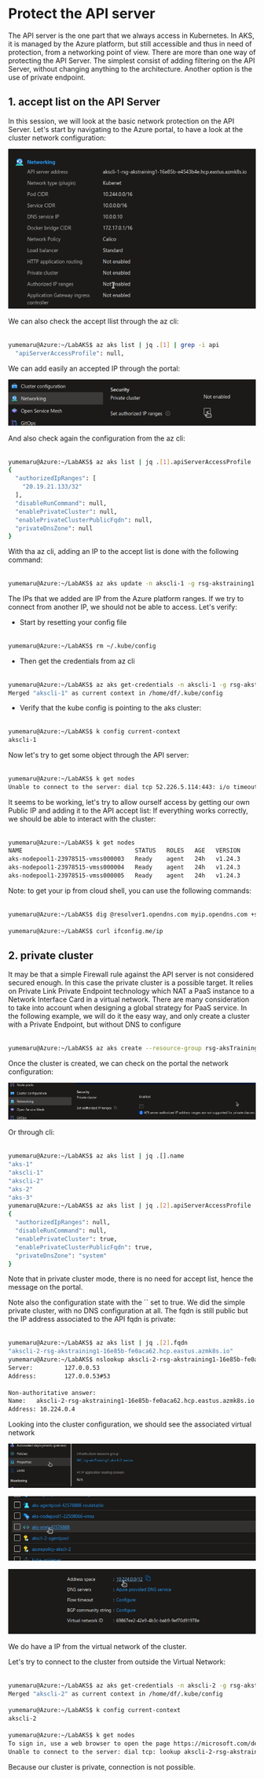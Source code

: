 # Protect the API server 

The API server is the one part that we always access in Kubernetes.
In AKS, it is managed by the Azure platform, but still accessible and thus in need of protection, from a networking point of view.
There are more than one way of protecting the API Server. The simplest consist of adding filtering on the API Server, without changing anything to the architecture.
Another option is the use of private endpoint.
## 1. accept list on the API Server

In this session, we will look at the basic network protection on the API Server.
Let's start by navigating to the Azure portal, to have a look at the cluster network configuration:

![Illustration 1](./Img/protectapiserver001.png) 
  
We can also check the accept llist through the az cli:

```bash

yumemaru@Azure:~/LabAKS$ az aks list | jq .[1] | grep -i api
  "apiServerAccessProfile": null,


```

We can add easily an accepted IP through the portal:

![Illustration 2](./Img/protectapiserver002.png) 

And also check again the configuration from the az cli:

```bash

yumemaru@Azure:~/LabAKS$ az aks list | jq .[1].apiServerAccessProfile
{
  "authorizedIpRanges": [
    "20.19.21.133/32"
  ],
  "disableRunCommand": null,
  "enablePrivateCluster": null,
  "enablePrivateClusterPublicFqdn": null,
  "privateDnsZone": null
}


```

With tha az cli, adding an IP to the accept list is done with the following command:

```bash

yumemaru@Azure:~/LabAKS$ az aks update -n akscli-1 -g rsg-akstraining1 --api-server-authorized-ip-ranges 20.19.21.137

```

The IPs that we added are IP from the Azure platform ranges. If we try to connect from another IP, we should not be able to access.
Let's verify:

- Start by resetting your config file

```bash

yumemaru@Azure:~/LabAKS$ rm ~/.kube/config

```
  
- Then get the credentials from az cli


```bash

yumemaru@Azure:~/LabAKS$ az aks get-credentials -n akscli-1 -g rsg-akstraining1
Merged "akscli-1" as current context in /home/df/.kube/config

```

- Verify that the kube config is pointing to the aks cluster:


```bash

yumemaru@Azure:~/LabAKS$ k config current-context 
akscli-1

```

Now let's try to get some object through the API server:


```bash

yumemaru@Azure:~/LabAKS$ k get nodes
Unable to connect to the server: dial tcp 52.226.5.114:443: i/o timeout

```

It seems to be working, let's try to allow ourself access by getting our own Public IP and adding it to the API accept list: 
If everything works correctly, we should be able to interact with the cluster:


```bash

yumemaru@Azure:~/LabAKS$ k get nodes
NAME                                STATUS   ROLES   AGE   VERSION
aks-nodepool1-23978515-vmss000003   Ready    agent   24h   v1.24.3
aks-nodepool1-23978515-vmss000004   Ready    agent   24h   v1.24.3
aks-nodepool1-23978515-vmss000005   Ready    agent   24h   v1.24.3

```

Note: to get your ip from cloud shell, you can use the following commands: 

```bash

yumemaru@Azure:~/LabAKS$ dig @resolver1.opendns.com myip.opendns.com +short

yumemaru@Azure:~/LabAKS$ curl ifconfig.me/ip

```

## 2. private cluster

It may be that a simple Firewall rule against the API server is not considered secured enough.
In this case the private cluster is a possible target.
It relies on Private Link Private Endpoint technology which NAT a PaaS instance to a Network Interface Card in a virtual network.
There are many consideration to take into account when designing a global strategy for PaaS service.
In the following example, we will do it the easy way, and only create a cluster with a Private Endpoint, but without DNS to configure

```bash

yumemaru@Azure:~/LabAKS$ az aks create --resource-group rsg-aksTraining1 --name akscli-2 --enable-aad --enable-oidc-issuer --load-balancer-sku standard --location eastus --network-plugin kubenet --network-policy calico --zones 1 2 3 --enable-private-cluster

```

Once the cluster is created, we can check on the portal the network configuration:

![Illustration 3](./Img/protectapiserver003.png) 

Or through cli:

```bash

yumemaru@Azure:~/LabAKS$ az aks list | jq .[].name
"aks-1"
"akscli-1"
"akscli-2"
"aks-2"
"aks-3"
yumemaru@Azure:~/LabAKS$ az aks list | jq .[2].apiServerAccessProfile
{
  "authorizedIpRanges": null,
  "disableRunCommand": null,
  "enablePrivateCluster": true,
  "enablePrivateClusterPublicFqdn": true,
  "privateDnsZone": "system"
}

```

Note that in private cluster mode, there is no need for accept list, hence the message on the portal.

Note also the configuration state with the `` set to true. 
We did the simple private cluster, with no DNS configuration at all. The fqdn is still public but the IP address associated to the API fqdn is private:

```bash

yumemaru@Azure:~/LabAKS$ az aks list | jq .[2].fqdn
"akscli-2-rsg-akstraining1-16e85b-fe0aca62.hcp.eastus.azmk8s.io"
yumemaru@Azure:~/LabAKS$ nslookup akscli-2-rsg-akstraining1-16e85b-fe0aca62.hcp.eastus.azmk8s.io
Server:         127.0.0.53
Address:        127.0.0.53#53

Non-authoritative answer:
Name:   akscli-2-rsg-akstraining1-16e85b-fe0aca62.hcp.eastus.azmk8s.io
Address: 10.224.0.4

```

Looking into the cluster configuration, we should see the associated virtual network

![Illustration 4](./Img/protectapiserver004.png) 

![Illustration 5](./Img/protectapiserver005.png) 

![Illustration 6](./Img/protectapiserver006.png) 

We do have a IP from the virtual network of the cluster.

Let's try to connect to the cluster from outside the Virtual Network:

```bash

yumemaru@Azure:~/LabAKS$ az aks get-credentials -n akscli-2 -g rsg-akstraining1
Merged "akscli-2" as current context in /home/df/.kube/config

yumemaru@Azure:~/LabAKS$ k config current-context 
akscli-2

yumemaru@Azure:~/LabAKS$ k get nodes
To sign in, use a web browser to open the page https://microsoft.com/devicelogin and enter the code DKE57TD29 to authenticate.
Unable to connect to the server: dial tcp: lookup akscli-2-rsg-akstraining1-16e85b-607ecced.afe64896-53c5-43f3-9ba5-cb8a346578b7.privatelink.eastus.azmk8s.io on 127.0.0.53:53: no such host

```

Because our cluster is private, connection is not possible.